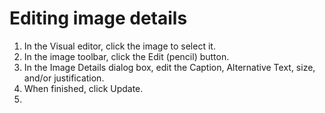 # Editing image details

1. In the Visual editor, click the image to select it.
2. In the image toolbar, click the Edit (pencil) button. 
3. In the Image Details dialog box, edit the Caption, Alternative Text, size, and/or justification.
4. When finished, click Update.
5. 